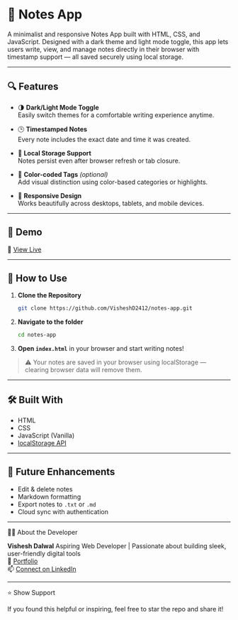 # 📝 Notes App

A minimalist and responsive Notes App built with HTML, CSS, and JavaScript. Designed with a dark theme and light mode toggle, this app lets users write, view, and manage notes directly in their browser with timestamp support — all saved securely using local storage.

---

## 🔍 Features

- 🌗 **Dark/Light Mode Toggle**  
  Easily switch themes for a comfortable writing experience anytime.

- 🕒 **Timestamped Notes**  
  Every note includes the exact date and time it was created.

- 💾 **Local Storage Support**  
  Notes persist even after browser refresh or tab closure.

- 🎨 **Color-coded Tags** _(optional)_  
  Add visual distinction using color-based categories or highlights.

- 📱 **Responsive Design**  
  Works beautifully across desktops, tablets, and mobile devices.

---

## 🚀 Demo

🔗 [View Live](https://VisheshD2412.github.io/notes-app/)

---

## 📁 How to Use

1. **Clone the Repository**

   ```bash
   git clone https://github.com/VisheshD2412/notes-app.git
   ```

2. **Navigate to the folder**

   ```bash
   cd notes-app
   ```

3. **Open `index.html`** in your browser and start writing notes!

> ⚠️ Your notes are saved in your browser using localStorage — clearing browser data will remove them.

---

## 🛠️ Built With

- HTML
- CSS
- JavaScript (Vanilla)
- [localStorage API](https://developer.mozilla.org/en-US/docs/Web/API/Window/localStorage)

---

## 📌 Future Enhancements

- Edit & delete notes
- Markdown formatting
- Export notes to `.txt` or `.md`
- Cloud sync with authentication

---

🙋‍♂️ About the Developer

**Vishesh Dalwal**
Aspiring Web Developer | Passionate about building sleek, user-friendly digital tools  
🔗 [Portfolio](https://VisheshD2412.github.io)  
📫 [Connect on LinkedIn](https://www.linkedin.com/in/vishesh-dalwal-a60312228/)

---

⭐️ Show Support

If you found this helpful or inspiring, feel free to star the repo and share it!
